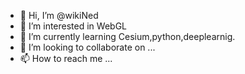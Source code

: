 - 👋 Hi, I’m @wikiNed
- 👀 I’m interested in WebGL
- 🌱 I’m currently learning Cesium,python,deeplearnig.
- 💞️ I’m looking to collaborate on ...
- 📫 How to reach me ...

<!---
wikiNed/wikiNed is a ✨ special ✨ repository because its `README.md` (this file) appears on your GitHub profile.
You can click the Preview link to take a look at your changes.
--->
